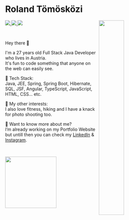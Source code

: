 # Roland Tömösközi

<img align="right" width="40%" src="https://user-images.githubusercontent.com/45043415/118250646-f8ff8c00-b4a6-11eb-8e72-cb4eff63b8e9.png"/>

<p align="left">
  <a href="mailto:rolandtomoskozi@gmail.com">
    <img src="https://img.shields.io/badge/-rolandtomoskozi@gmail.com-6633cc?style=flat-square&logo=Gmail&logoColor=white&link=mailto:rolandtomoskozi@gmail.com"/>
  </a>
  <a href="https://www.linkedin.com/in/rolandtomoskozi">
    <img src="https://img.shields.io/badge/-Roland%20Tömösközi-6633cc?style=flat-square&logo=Linkedin&logoColor=white&link=https://www.linkedin.com/in/rolandtomoskozi"/>
  </a>
  <a href="https://github.com/RolandTomoskozi/?tab=follow">
    <img src="https://img.shields.io/github/followers/RolandTomoskozi?label=Follow&style=social"/>
  </a>
</p>

<br>

<p align="left">
Hey there 👋

I'm a 27 years old Full Stack Java Developer who lives in Austria.<br>
It's fun to code something that anyone on the web can easily see.<br>
</p>

<p align="left">
🚀 Tech Stack:<br>
Java, JEE, Spring, Spring Boot, Hibernate, SQL, JSF, Angular, TypeScript, JavaScript, HTML, CSS... etc.
</p>

<p align="left">
🎨 My other interests:<br>
I also love fitness, hiking and I have a knack for photo shooting too.
</p> 

<p align="left">
💬 Want to know more about me?<br>
I’m already working on my Portfolio Website but untill then you can check my <a href="https://www.linkedin.com/in/rolandtomoskozi">LinkedIn</a> & 
<a href="https://www.instagram.com/rolandtomoskozi/">Instagram</a>.
</p>
<br>
<p align="left">
  
<img
  align="left"
  height="165"
  src="https://github-readme-stats.vercel.app/api?username=RolandTomoskozi&count_private=true&show_icons=true&custom_title=GitHub%20Status&hide=issues&title_color=6633cc&icon_color=f7df1e&bg_color=ffffff00&text_color=7159c1&hide_border=true"
/>
